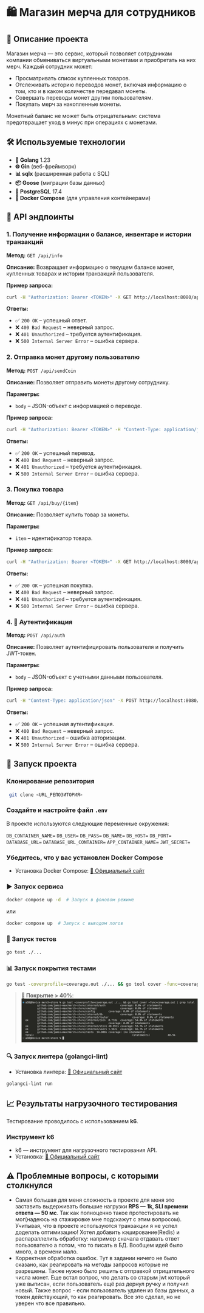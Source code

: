 # 🛍 Магазин мерча для сотрудников

## 📝 Описание проекта

Магазин мерча — это сервис, который позволяет сотрудникам компании обмениваться виртуальными монетами и приобретать на них мерч.
Каждый сотрудник может:

- Просматривать список купленных товаров.
- Отслеживать историю переводов монет, включая информацию о том, кто и в каком количестве передавал монеты.
- Совершать переводы монет другим пользователям.
- Покупать мерч за накопленные монеты.

Монетный баланс не может быть отрицательным: система предотвращает уход в минус при операциях с монетами.

## 🛠 Используемые технологии

- **🚀 Golang** 1.23
- **🌐 Gin** (веб-фреймворк)
- **📊 sqlx** (расширенная работа с SQL)
- **📦 Goose** (миграции базы данных)
- **🐘 PostgreSQL** 17.4
- **🐳 Docker Compose** (для управления контейнерами)

## 📡 API эндпоинты

### 1. Получение информации о балансе, инвентаре и истории транзакций

**Метод:** `GET /api/info`

**Описание:** Возвращает информацию о текущем балансе монет, купленных товарах и истории транзакций пользователя.

**Пример запроса:**

```sh
curl -H "Authorization: Bearer <TOKEN>" -X GET http://localhost:8080/api/info
```

**Ответы:**

- ✅ `200 OK` – успешный ответ.
- ❌ `400 Bad Request` – неверный запрос.
- ❌ `401 Unauthorized` – требуется аутентификация.
- ❌ `500 Internal Server Error` – ошибка сервера.

### 2. Отправка монет другому пользователю

**Метод:** `POST /api/sendCoin`

**Описание:** Позволяет отправить монеты другому сотруднику.

**Параметры:**

- `body` – JSON-объект с информацией о переводе.

**Пример запроса:**

```sh
curl -H "Authorization: Bearer <TOKEN>" -H "Content-Type: application/json" -X POST http://localhost:8080/api/sendCoin -d '{"receiver_id": 123, "amount": 50}'
```

**Ответы:**

- ✅ `200 OK` – успешный перевод.
- ❌ `400 Bad Request` – неверный запрос.
- ❌ `401 Unauthorized` – требуется аутентификация.
- ❌ `500 Internal Server Error` – ошибка сервера.

### 3. Покупка товара

**Метод:** `GET /api/buy/{item}`

**Описание:** Позволяет купить товар за монеты.

**Параметры:**

- `item` – идентификатор товара.

**Пример запроса:**

```sh
curl -H "Authorization: Bearer <TOKEN>" -X GET http://localhost:8080/api/buy/powerbank
```

**Ответы:**

- ✅ `200 OK` – успешная покупка.
- ❌ `400 Bad Request` – неверный запрос.
- ❌ `401 Unauthorized` – требуется аутентификация.
- ❌ `500 Internal Server Error` – ошибка сервера.

### 4. 🔐 Аутентификация

**Метод:** `POST /api/auth`

**Описание:** Позволяет аутентифицировать пользователя и получить JWT-токен.

**Параметры:**

- `body` – JSON-объект с учетными данными пользователя.

**Пример запроса:**

```sh
curl -H "Content-Type: application/json" -X POST http://localhost:8080/api/auth -d '{"username": "user", "password": "pass"}'
```

**Ответы:**

- ✅ `200 OK` – успешная аутентификация.
- ❌ `400 Bad Request` – неверный запрос.
- ❌ `401 Unauthorized` – ошибка авторизации.
- ❌ `500 Internal Server Error` – ошибка сервера.

## 🚀 Запуск проекта

### Клонирование репозитория

```sh
 git clone <URL_РЕПОЗИТОРИЯ>
```

### Создайте и настройте файл `.env`

В проекте используются следующие переменные окружения:

`DB_CONTAINER_NAME=`
`DB_USER=`
`DB_PASS=`
`DB_NAME=`
`DB_HOST=`
`DB_PORT=`
`DATABASE_URL=`
`DATABASE_URL_CONTAINER=`
`APP_CONTAINER_NAME=`
`JWT_SECRET=`

### Убедитесь, что у вас установлен Docker Compose

- Установка Docker Compose: [🔗 Официальный сайт](https://docs.docker.com/compose/install/)

### ▶️ Запуск сервиса

```sh
docker compose up -d  # Запуск в фоновом режиме
```

или

```sh
docker compose up  # Запуск с выводом логов
```

### 🧪 Запуск тестов

```sh
go test ./...
```

### 📊 Запуск покрытия тестами

```sh
go test -coverprofile=coverage.out ./... && go tool cover -func=coverage.out | grep total
```

> **📌 Покрытие > 40%**:
> ![coverage](https://github.com/jamsi-max/merch-store/blob/main/screenshots/coverage.png)

### 🔍 Запуск линтера (golangci-lint)

- Установка линтера: [🔗 Официальный сайт](https://golangci-lint.run/welcome/install/)

```sh
golangci-lint run
```

## 📈 Результаты нагрузочного тестирования

Тестирование проводилось с использованием **k6**.

### Инструмент k6

- k6 — инструмент для нагрузочного тестирования API.
- Установка: [🔗 Официальный сайт](https://k6.io/docs/get-started/installation/)

## ⚠️ Проблемные вопросы, с которыми столкнулся

- Самая большая для меня сложность в проекте для меня это заставить выдерживать большие нагрузки **RPS — 1k, SLI времени ответа — 50 мс**. Так как полноценно такое протестировать не мог(надеюсь на стажировке мне подскажут с этим вопросом). Учитывая, что в проекте используются транзакции я не успел доделать оптимизацию! Хотел добавить кэширование(Redis) и распараллелить обработку: например сначала отдавать ответ пользователю а потом, что то писать в БД. Вообщем идей было много, а времени мало.
- Корректная обработка ошибок. Тут в задании ничего не было сказано, как реагировать на методы запросов которые не разрешены. Также нужно было решить с отправкой отрицательного числа монет. Еще встал вопрос, что делать со старым jwt который уже выписан, если пользователь ещё раз дернул ручку и получил новый. Также вопрос - если пользователь удален из базы данных, а токен действующий, то как реагировать. Все это сделал, но не уверен что все правильно.
